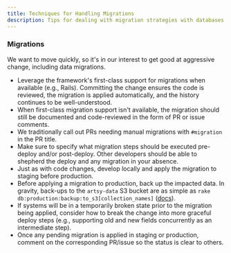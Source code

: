 ```yaml
---
title: Techniques for Handling Migrations
description: Tips for dealing with migration strategies with databases
---
```


### Migrations

We want to move quickly, so it's in our interest to get good at aggressive change, including data migrations.

- Leverage the framework's first-class support for migrations when available (e.g., Rails). Committing the change
  ensures the code is reviewed, the migration is applied automatically, and the history continues to be
  well-understood.
- When first-class migration support isn't available, the migration should still be documented and code-reviewed in
  the form of PR or issue comments.
- We traditionally call out PRs needing manual migrations with `#migration` in the PR title.
- Make sure to specify what migration steps should be executed pre-deploy and/or post-deploy. Other developers
  should be able to shepherd the deploy and any migration in your absence.
- Just as with code changes, develop locally and apply the migration to staging before production.
- Before applying a migration to production, back up the impacted data. In gravity, back-ups to the `artsy-data` S3
  bucket are as simple as `rake db:production:backup:to_s3[collection_names]`
  ([docs](https://github.com/artsy/gravity/blob/master/doc/ProductionBackups.md#backing-up-a-single-collection)).
- If systems will be in a temporarily broken state prior to the migration being applied, consider how to break the
  change into more graceful deploy steps (e.g., supporting old and new fields concurrently as an intermediate
  step).
- Once any pending migration is applied in staging or production, comment on the corresponding PR/issue so the
  status is clear to others.

